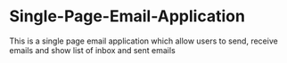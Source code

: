 # Single-Page-Email-Application
This is a single page email application which allow users to send, receive emails and show list of inbox and sent emails 
